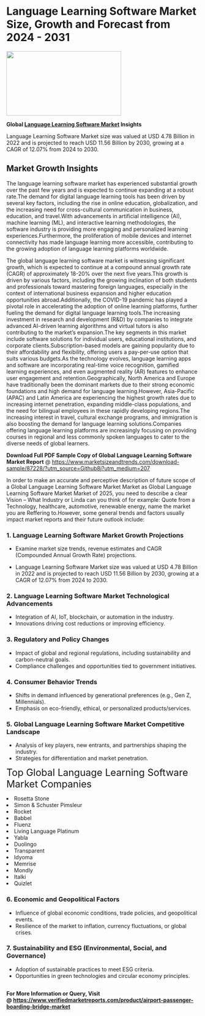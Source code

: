 <H1>Language Learning Software Market Size, Growth and Forecast from 2024 - 2031</H1><img class="aligncenter size-medium wp-image-584254" src="https://thirdeyenews.in/wp-content/uploads/2024/09/Global-Market-Research-300x168.jpeg" alt="" width="300" height="168" /><p><strong>Global&nbsp;<a href="https://www.marketsizeandtrends.com/download-sample/87228/?utm_source=Github8j?utm_medium=207">Language Learning Software Market</a> Insights</strong></p><p>Language Learning Software Market size was valued at USD 4.78 Billion in 2022 and is projected to reach USD 11.56 Billion by 2030, growing at a CAGR of 12.07% from 2024 to 2030.</p><p><h2>Market Growth Insights</h2> <p>The language learning software market has experienced substantial growth over the past few years and is expected to continue expanding at a robust rate.The demand for digital language learning tools has been driven by several key factors, including the rise in online education, globalization, and the increasing need for cross-cultural communication in business, education, and travel.With advancements in artificial intelligence (AI), machine learning (ML), and interactive learning methodologies, the software industry is providing more engaging and personalized learning experiences.Furthermore, the proliferation of mobile devices and internet connectivity has made language learning more accessible, contributing to the growing adoption of language learning platforms worldwide.</p> <p>The global language learning software market is witnessing significant growth, which is expected to continue at a compound annual growth rate (CAGR) of approximately 18-20% over the next five years.This growth is driven by various factors, including the growing inclination of both students and professionals toward mastering foreign languages, especially in the context of international business expansion and higher education opportunities abroad.Additionally, the COVID-19 pandemic has played a pivotal role in accelerating the adoption of online learning platforms, further fueling the demand for digital language learning tools.The increasing investment in research and development (R&D) by companies to integrate advanced AI-driven learning algorithms and virtual tutors is also contributing to the market’s expansion.The key segments in this market include software solutions for individual users, educational institutions, and corporate clients.Subscription-based models are gaining popularity due to their affordability and flexibility, offering users a pay-per-use option that suits various budgets.As the technology evolves, language learning apps and software are incorporating real-time voice recognition, gamified learning experiences, and even augmented reality (AR) features to enhance user engagement and retention.Geographically, North America and Europe have traditionally been the dominant markets due to their strong economic foundations and high demand for language learning.However, Asia-Pacific (APAC) and Latin America are experiencing the highest growth rates due to increasing internet penetration, expanding middle-class populations, and the need for bilingual employees in these rapidly developing regions.The increasing interest in travel, cultural exchange programs, and immigration is also boosting the demand for language learning solutions.Companies offering language learning platforms are increasingly focusing on providing courses in regional and less commonly spoken languages to cater to the diverse needs of global learners.<p><span class=""><strong>Download Full PDF Sample Copy of Global Language Learning Software Market Report</strong> @ <a href="https://www.marketsizeandtrends.com/download-sample/87228/?utm_source=Github8j?utm_medium=207" target="_blank">https://www.marketsizeandtrends.com/download-sample/87228/?utm_source=Github8j?utm_medium=207</a></span></p><p>In order to make an accurate and perceptive description of future scope of a Global&nbsp;Language Learning Software Market Market as Global&nbsp;Language Learning Software Market Market of 2025, you need to describe a clear Vision &ndash; What Industry or Linda can you think of for example: Quote from a Technology, healthcare, automotive, renewable energy, name the market you are Reffering to.However, some general trends and factors usually impact market reports and their future outlook include:</p><h3>1.&nbsp;<strong>Language Learning Software Market Growth Projections</strong></h3><ul><li>Examine market size trends, revenue estimates and CAGR (Compounded Annual Growth Rate) projections.</li><li><p>Language Learning Software Market size was valued at USD 4.78 Billion in 2022 and is projected to reach USD 11.56 Billion by 2030, growing at a CAGR of 12.07% from 2024 to 2030.</p></li></ul><h3>2.&nbsp;<strong>Language Learning Software Market Technological Advancements</strong></h3><ul><li>Integration of AI, IoT, blockchain, or automation in the industry.</li><li>Innovations driving cost reductions or improving efficiency.</li></ul><h3>3.&nbsp;<strong>Regulatory and Policy Changes</strong></h3><ul><li>Impact of global and regional regulations, including sustainability and carbon-neutral goals.</li><li>Compliance challenges and opportunities tied to government initiatives.</li></ul><h3>4.&nbsp;<strong>Consumer Behavior Trends</strong></h3><ul><li>Shifts in demand influenced by generational preferences (e.g., Gen Z, Millennials).</li><li>Emphasis on eco-friendly, ethical, or personalized products/services.</li></ul><h3>5.&nbsp;<strong>Global Language Learning Software Market Competitive Landscape</strong></h3><ul><li>Analysis of key players, new entrants, and partnerships shaping the industry.</li><li>Strategies for differentiation and market penetration.</li></ul><p data-pm-slice="1 1 []"><span style="color: inherit; font-family: inherit; font-size: 25px;">Top Global Language Learning Software Market Companies</span></p><div class="" data-test-id=""><p><li>Rosetta Stone</li><li> Simon & Schuster Pimsleur</li><li> Rocket</li><li> Babbel</li><li> Fluenz</li><li> Living Language Platinum</li><li> Yabla</li><li> Duolingo</li><li> Transparent</li><li> Idyoma</li><li> Memrise</li><li> Mondly</li><li> Italki</li><li> Quizlet</li></p></div><h3>6.&nbsp;<strong>Economic and Geopolitical Factors</strong></h3><ul><li>Influence of global economic conditions, trade policies, and geopolitical events.</li><li>Resilience of the market to inflation, currency fluctuations, or global crises.</li></ul><h3>7.&nbsp;<strong>Sustainability and ESG (Environmental, Social, and Governance)</strong></h3><ul><li>Adoption of sustainable practices to meet ESG criteria.</li><li>Opportunities in green technologies and circular economy principles.</li></ul><h2><strong style="font-size: 14px;">For More Information or Query, Visit @&nbsp;</strong><a style="background-color: #ffffff; font-size: 14px;" href="https://www.marketsizeandtrends.com/report/language-learning-software-market/" target="_blank">https://www.verifiedmarketreports.com/product/airport-passenger-boarding-bridge-market</a></h2>